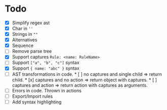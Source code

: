 # Todo
* [x] Simplify regex ast
* [x] Char in `''`
* [x] Strings in `""`
* [x] Alternatives
* [x] Sequence
* [ ] Remove parse tree
* [x] Support captures `Rule: <name: RuleName>`
* [ ] Support `["a", "b", "c"]` syntax
* [x] Support `{ name: "abc" }` syntax
* [ ] AST transformations in code.
      * [ ] no captures and single child => return child.
      * [x] captures and no action => return object with captures.
      * [ ] captures and action => return action with captures as arguments.
* [ ] Errors in code. Thrown in actions
* [ ] Export/Import rules
* [ ] Add syntax highlighting